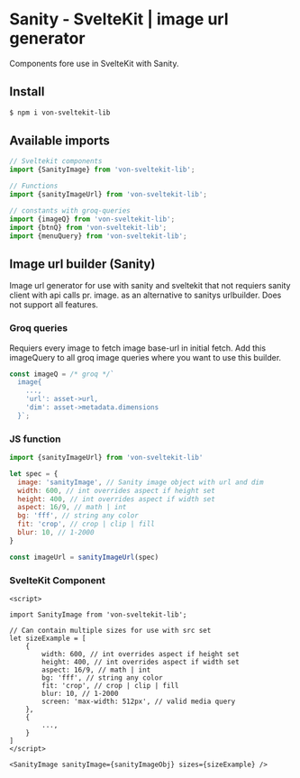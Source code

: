 # Sanity - SvelteKit | image url generator
Components fore use in SvelteKit with Sanity.

## Install
```bash
$ npm i von-sveltekit-lib
```
## Available imports
```js
// Sveltekit components
import {SanityImage} from 'von-sveltekit-lib';

// Functions
import {sanityImageUrl} from 'von-sveltekit-lib';

// constants with groq-queries
import {imageQ} from 'von-sveltekit-lib';
import {btnQ} from 'von-sveltekit-lib';
import {menuQuery} from 'von-sveltekit-lib';

``` 

## Image url builder (Sanity)
Image url generator for use with sanity and sveltekit that not requiers sanity client with api calls pr. image.
as an alternative to sanitys urlbuilder. Does not support all features.
### Groq queries
Requiers every image to fetch image base-url in initial fetch. Add this imageQuery to all groq image queries where you want to use this builder.
```javascript
const imageQ = /* groq */`
  image{
    ...,
    'url': asset->url,
    'dim': asset->metadata.dimensions
  }`;
```
### JS function
```javascript
import {sanityImageUrl} from 'von-sveltekit-lib'

let spec = {
  image: 'sanityImage', // Sanity image object with url and dim
  width: 600, // int overrides aspect if height set
  height: 400, // int overrides aspect if width set
  aspect: 16/9, // math | int
  bg: 'fff', // string any color
  fit: 'crop', // crop | clip | fill
  blur: 10, // 1-2000
}

const imageUrl = sanityImageUrl(spec)
```

### SvelteKit Component
```svelte
<script>

import SanityImage from 'von-sveltekit-lib';

// Can contain multiple sizes for use with src set
let sizeExample = [
	{
		width: 600, // int overrides aspect if height set
		height: 400, // int overrides aspect if width set
		aspect: 16/9, // math | int
		bg: 'fff', // string any color
		fit: 'crop', // crop | clip | fill
		blur: 10, // 1-2000
		screen: 'max-width: 512px', // valid media query
	},
	{
		...,
	}
]
</script>

<SanityImage sanityImage={sanityImageObj} sizes={sizeExample} />
```